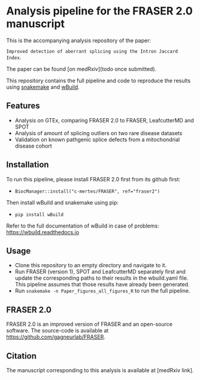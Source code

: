 # Analysis pipeline for the FRASER 2.0 manuscript

This is the accompanying analysis repository of the paper:

`Improved detection of aberrant splicing using the Intron Jaccard Index`. 

The paper can be found [on medRxiv](todo once submitted).

This repository contains the full pipeline and code to reproduce the results 
using [snakemake](https://snakemake.readthedocs.io/en/stable/) and [wBuild](https://github.com/gagneurlab/wBuild). 

## Features

* Analysis on GTEx, comparing FRASER 2.0 to FRASER, LeafcutterMD and SPOT
* Analysis of amount of splicing outliers on two rare disease datasets
* Validation on known pathgenic splice defects from a mitochondrial disease cohort

## Installation

To run this pipeline, please install FRASER 2.0 first from its github first:
- `BiocManager::install("c-mertes/FRASER", ref="fraser2")`

Then install wBuild and snakemake using pip:

- `pip install wBuild`

Refer to the full documentation of wBuild in case of problems: https://wbuild.readthedocs.io

## Usage

* Clone this repository to an empty directory and navigate to it.
* Run FRASER (version 1), SPOT and LeafcutterMD separately first and update 
  the corresponding paths to their results in the wbuild.yaml file. This pipeline 
  assumes that those results have already been generated.
* Run `snakemake -n Paper_figures_all_figures_R` to run the full pipeline.

## FRASER 2.0

FRASER 2.0 is an improved version of FRASER and an open-source software. 
The source-code is available at https://github.com/gagneurlab/FRASER.

## Citation

The manuscript corresponding to this analysis is available at [medRxiv link].
